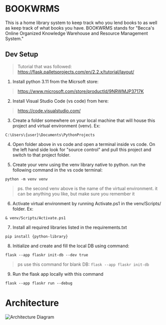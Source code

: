 # BOOKWRMS

This is a home library system to keep track who you lend books to as well as keep track of what books you have. BOOKWRMS stands for  "Becca's Online Organized Knowledge Warehouse and Resource Management System."

## Dev Setup
>Tutorial that was followed: https://flask.palletsprojects.com/en/2.2.x/tutorial/layout/

1. Install python 3.11 from the Micrsoft store:

>https://www.microsoft.com/store/productId/9NRWMJP3717K


2. Install Visual Studio Code (vs code) from here:

>https://code.visualstudio.com/


3. Create a folder somewhere on your local machine that will house this project and virtual environment (venv). Ex:

```
C:\Users\{user}\Documents\PythonProjects
```

4. Open folder above in vs code and open a terminal inside vs code. On the left hand side look for "source control" and pull this project and switch to that project folder.

5. Create your venv using the venv library native to python. run the following command in the vs code terminal:

 ```
 python -m venv venv
 ```
 >ps. the second venv above is the name of the virtual environment. it can be anything you like, but make sure you remember it

6. Activate virtual environment by running Activate.ps1 in the venv/Scripts/ folder. Ex:

```
& venv/Scripts/Activate.ps1
```

7. Install all required libraries listed in the requirements.txt

```
pip install {python-library}
```

8. Initialize and create and fill the local DB using command:

```
flask --app flaskr init-db --dev true
```
>ps use this command for blank DB: ```flask --app flaskr init-db``` 

9. Run the flask app locally with this command

```
flask --app flaskr run --debug
```

# Architecture
![Architecture Diagram](https://github.com/Ubiquitouskiwi/BOOKWORMS/blob/master/doc_files/BOOKWORMS_architecture.drawio.svg)
